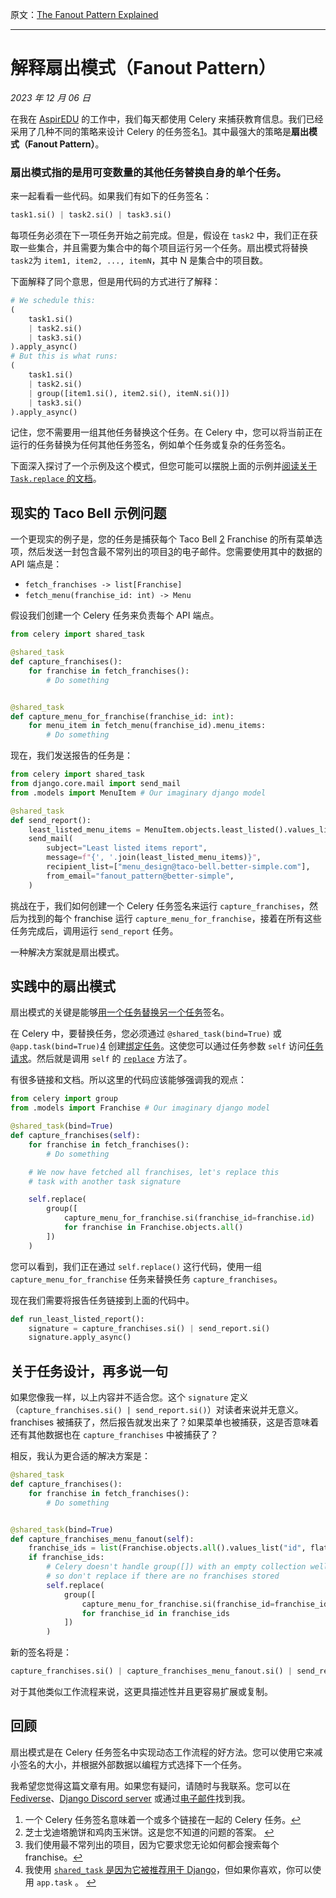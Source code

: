 原文：[The Fanout Pattern Explained](https://www.better-simple.com/django/2023/12/06/fanout-pattern-explained/)

---

# 解释扇出模式（Fanout Pattern）

_2023 年 12 月 06 日_

在我在 [AspirEDU](https://www.aspiredu.com) 的工作中，我们每天都使用 Celery 来捕获教育信息。我们已经采用了几种不同的策略来设计 Celery 的任务签名[1](#fn:1)。其中最强大的策略是**扇出模式（Fanout Pattern）**。


### 扇出模式指的是用可变数量的其他任务替换自身的单个任务。

来一起看看一些代码。如果我们有如下的任务签名：


```py
task1.si() | task2.si() | task3.si()
```

每项任务必须在下一项任务开始之前完成。但是，假设在 `task2` 中，我们正在获取一些集合，并且需要为集合中的每个项目运行另一个任务。扇出模式将替换 `task2`为 `item1, item2, ..., itemN`，其中 N 是集合中的项目数。

下面解释了同个意思，但是用代码的方式进行了解释：

```py
# We schedule this:
(
    task1.si()
    | task2.si()
    | task3.si()
).apply_async()
# But this is what runs:
(
    task1.si()
    | task2.si()
    | group([item1.si(), item2.si(), itemN.si()])
    | task3.si()
).apply_async()
```

记住，您不需要用一组其他任务替换这个任务。在 Celery 中，您可以将当前正在运行的任务替换为任何其他任务签名，例如单个任务或复杂的任务签名。

下面深入探讨了一个示例及这个模式，但您可能可以摆脱上面的示例并[阅读关于 `Task.replace` 的文档](https://docs.celeryq.dev/en/stable/reference/celery.app.task.html#celery.app.task.Task.replace)。


## 现实的 Taco Bell 示例问题

一个更现实的例子是，您的任务是捕获每个 Taco Bell [2](#fn:2) Franchise 的所有菜单选项，然后发送一封包含最不常列出的项目[3](#fn:3)的电子邮件。您需要使用其中的数据的 API 端点是：

* `fetch_franchises -> list[Franchise]`
* `fetch_menu(franchise_id: int) -> Menu`


假设我们创建一个 Celery 任务来负责每个 API 端点。

```py
from celery import shared_task

@shared_task
def capture_franchises():
    for franchise in fetch_franchises():
        # Do something


@shared_task
def capture_menu_for_franchise(franchise_id: int):
    for menu_item in fetch_menu(franchise_id).menu_items:
        # Do something
```

现在，我们发送报告的任务是：

```py
from celery import shared_task
from django.core.mail import send_mail
from .models import MenuItem # Our imaginary django model

@shared_task
def send_report():
    least_listed_menu_items = MenuItem.objects.least_listed().values_list('name', flat=True)
    send_mail(
        subject="Least listed items report",
        message=f"{', '.join(least_listed_menu_items)}",
        recipient_list=["menu_design@taco-bell.better-simple.com"],
        from_email="fanout_pattern@better-simple",
    )
```

挑战在于，我们如何创建一个 Celery 任务签名来运行 `capture_franchises`，然后为找到的每个 franchise 运行 `capture_menu_for_franchise`，接着在所有这些任务完成后，调用运行 `send_report` 任务。

一种解决方案就是扇出模式。

## 实践中的扇出模式

扇出模式的关键是能够[用一个任务替换另一个任务](https://docs.celeryq.dev/en/stable/reference/celery.app.task.html#celery.app.task.Task.replace)签名。

在 Celery 中，要替换任务，您必须通过 `@shared_task(bind=True)` 或 `@app.task(bind=True)`[4](#fn:4) 创建[绑定任务](https://docs.celeryq.dev/en/stable/userguide/tasks.html#bound-tasks)。这使您可以通过任务参数 `self` 访问[任务请求](https://docs.celeryq.dev/en/stable/userguide/tasks.html#task-request-info)。然后就是调用 `self` 的 [`replace`](https://docs.celeryq.dev/en/stable/reference/celery.app.task.html#celery.app.task.Task.replace) 方法了。

有很多链接和文档。所以这里的代码应该能够强调我的观点：

```py
from celery import group
from .models import Franchise # Our imaginary django model

@shared_task(bind=True)
def capture_franchises(self):
    for franchise in fetch_franchises():
        # Do something

    # We now have fetched all franchises, let's replace this
    # task with another task signature

    self.replace(
        group([
            capture_menu_for_franchise.si(franchise_id=franchise.id)
            for franchise in Franchise.objects.all()
        ])
    )
```

您可以看到，我们正在通过 `self.replace()` 这行代码，使用一组 `capture_menu_for_franchise` 任务来替换任务 `capture_franchises`。

现在我们需要将报告任务链接到上面的代码中。

```py
def run_least_listed_report():
    signature = capture_franchises.si() | send_report.si()
    signature.apply_async()
```

## 关于任务设计，再多说一句

如果您像我一样，以上内容并不适合您。这个 `signature` 定义（`capture_franchises.si() | send_report.si()`）对读者来说并无意义。franchises 被捕获了，然后报告就发出来了？如果菜单也被捕获，这是否意味着还有其他数据也在 `capture_franchises` 中被捕获了？

相反，我认为更合适的解决方案是：

```py
@shared_task
def capture_franchises():
    for franchise in fetch_franchises():
        # Do something


@shared_task(bind=True)
def capture_franchises_menu_fanout(self):
    franchise_ids = list(Franchise.objects.all().values_list("id", flat=True))
    if franchise_ids:
        # Celery doesn't handle group([]) with an empty collection well
        # so don't replace if there are no franchises stored
        self.replace(
            group([
                capture_menu_for_franchise.si(franchise_id=franchise_id)
                for franchise_id in franchise_ids
            ])
        )
```

新的签名将是：

```py
capture_franchises.si() | capture_franchises_menu_fanout.si() | send_report.si()

```

对于其他类似工作流程来说，这更具描述性并且更容易扩展或复制。

## 回顾

扇出模式是在 Celery 任务签名中实现动态工作流程的好方法。您可以使用它来减小签名的大小，并根据外部数据以编程方式选择下一个任务。

我希望您觉得这篇文章有用。如果您有疑问，请随时与我联系。您可以在 [Fediverse](https://fosstodon.org/@CodenameTim)、[Django Discord server](https://discord.gg/xcRH6mN4fa) 或通过[电子邮件](mailto:schillingt@better-simple.com)找到我。


1. 一个 Celery 任务签名意味着一个或多个链接在一起的 Celery 任务。[↩](#fnref:1)
2. 芝士戈迪塔脆饼和鸡肉玉米饼。这是您不知道的问题的答案。 [↩](#fnref:2)
3. 我们使用最不常列出的项目，因为它要求您无论如何都会搜索每个 franchise。[↩](#fnref:3)
4. 我使用 [`shared_task` 是因为它被推荐用于 Django](https://docs.celeryq.dev/en/stable/userguide/tasks.html#how-do-i-import-the-task-decorator)，但如果你喜欢，你可以使用 `app.task` 。 [↩](#fnref:4)
